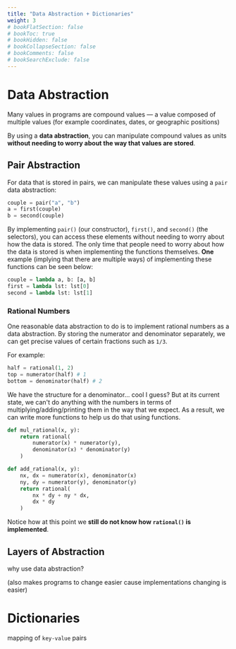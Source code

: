 ```yaml
---
title: "Data Abstraction + Dictionaries"
weight: 3
# bookFlatSection: false
# bookToc: true
# bookHidden: false
# bookCollapseSection: false
# bookComments: false
# bookSearchExclude: false
---
```


# Data Abstraction

Many values in programs are compound values — a value composed of multiple values (for example coordinates, dates, or geographic positions)

By using a **data abstraction**, you can manipulate compound values as units **without needing to worry about the way that values are stored**.

## Pair Abstraction

For data that is stored in pairs, we can manipulate these values using a `pair` data abstraction:

```python
couple = pair("a", "b")
a = first(couple)
b = second(couple)
```

By implementing `pair()` (our constructor), `first()`, and `second()` (the selectors), you can access these elements without needing to worry about how the data is stored. The only time that people need to worry about how the data is stored is when implementing the functions themselves. **One** example (implying that there are multiple ways) of implementing these functions can be seen below:

```python
couple = lambda a, b: [a, b]
first = lambda lst: lst[0]
second = lambda lst: lst[1] 
```

### Rational Numbers

One reasonable data abstraction to do is to implement rational numbers as a data abstraction. By storing the numerator and denominator separately, we can get precise values of certain fractions such as `1/3`.

For example:

```python
half = rational(1, 2)
top = numerator(half) # 1
bottom = denominator(half) # 2
```

We have the structure for a denominator... cool I guess? But at its current state, we can't do anything with the numbers in terms of multiplying/adding/printing them in the way that we expect. As a result, we can write more functions to help us do that using functions.

```python
def mul_rational(x, y):
    return rational(
        numerator(x) * numerator(y),
        denominator(x) * denominator(y)
    )

def add_rational(x, y):
    nx, dx = numerator(x), denominator(x)
    ny, dy = numerator(y), denominator(y)
    return rational(
        nx * dy + ny * dx, 
        dx * dy
    )
```

Notice how at this point we **still do not know how `rational()` is implemented**.

## Layers of Abstraction

why use data abstraction?

(also makes programs to change easier cause implementations changing is easier)

# Dictionaries

mapping of `key-value` pairs